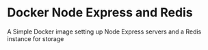 # Docker Node Express and Redis

A Simple Docker image setting up Node Express servers and a Redis instance for storage
